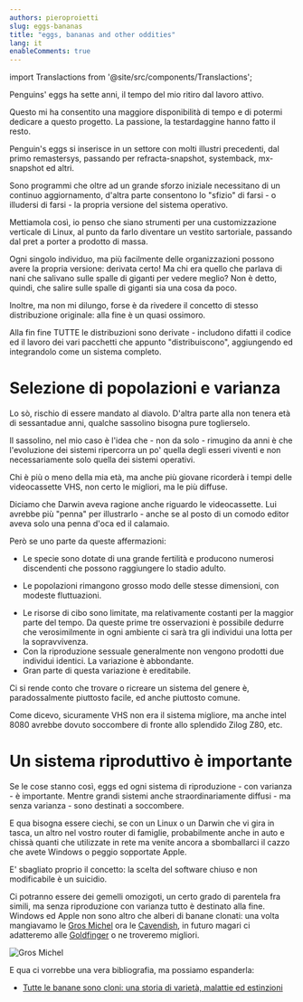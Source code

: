 ```yaml
---
authors: pieroproietti
slug: eggs-bananas
title: "eggs, bananas and other oddities"
lang: it
enableComments: true
---
```


import Translactions from '@site/src/components/Translactions';

<Translactions />

Penguins' eggs ha sette anni, il tempo del mio ritiro dal lavoro attivo.

Questo mi ha consentito una maggiore disponibilità di tempo e di potermi dedicare a questo progetto. La passione, la testardaggine hanno fatto il resto.

Penguin's eggs si inserisce in un settore con molti illustri precedenti, dal primo remastersys, passando per refracta-snapshot, systemback, mx-snapshot ed altri.

Sono programmi che oltre ad un grande sforzo iniziale necessitano di un continuo aggiornamento, d'altra parte consentono lo "sfizio" di farsi - o illudersi di farsi - la propria versione del sistema operativo.

Mettiamola così, io penso che siano strumenti per una customizzazione verticale di Linux, al punto da farlo diventare un vestito sartoriale, passando dal pret a porter a prodotto di massa.

Ogni singolo individuo, ma più facilmente delle organizzazioni possono avere la propria versione: derivata certo! Ma chi era quello che parlava di nani che salivano sulle spalle di giganti per vedere meglio? Non è detto, quindi, che salire sulle spalle di giganti sia una cosa da poco.

Inoltre, ma non mi dilungo, forse è da rivedere il concetto di stesso distribuzione originale: alla fine è un quasi ossimoro. 

Alla fin fine TUTTE le distribuzioni sono derivate - includono difatti il codice ed il lavoro dei vari pacchetti che appunto "distribuiscono", aggiungendo ed integrandolo come un sistema completo.

# Selezione di popolazioni e varianza
Lo sò, rischio di essere mandato al diavolo. D'altra parte alla non tenera età di sessantadue anni, qualche sassolino bisogna pure toglierselo.

Il sassolino, nel mio caso è l'idea che - non da solo - rimugino da anni è che l'evoluzione dei sistemi ripercorra un po' quella degli esseri viventi e non necessariamente solo quella dei sistemi operativi.

Chi è più o meno della mia età, ma anche più giovane ricorderà i tempi delle videocassette VHS, non certo le migliori, ma le più diffuse.

Diciamo che Darwin aveva ragione anche riguardo le videocassette. Lui avrebbe più "penna" per illustrarlo - anche se al posto di un comodo editor aveva solo una penna d'oca ed il calamaio.

Però se uno parte da queste affermazioni:

* Le specie sono dotate di una grande fertilità e producono numerosi discendenti che possono raggiungere lo stadio adulto.
+ Le popolazioni rimangono grosso modo delle stesse dimensioni, con modeste fluttuazioni.
* Le risorse di cibo sono limitate, ma relativamente costanti per la maggior parte del tempo. Da queste prime tre osservazioni è possibile dedurre che verosimilmente in ogni ambiente ci sarà tra gli individui una lotta per la sopravvivenza.
* Con la riproduzione sessuale generalmente non vengono prodotti due individui identici. La variazione è abbondante.
* Gran parte di questa variazione è ereditabile.

Ci si rende conto che trovare o ricreare un sistema del genere è, paradossalmente piuttosto facile, ed anche piuttosto comune.

Come dicevo, sicuramente VHS non era il sistema migliore, ma anche intel 8080 avrebbe dovuto soccombere di fronte allo splendido Zilog Z80, etc.

# Un sistema riproduttivo è importante
Se le cose stanno così, eggs ed ogni sistema di riproduzione - con varianza - è importante. Mentre grandi sistemi anche straordinariamente diffusi - ma senza varianza - sono destinati a soccombere.

E qua bisogna essere ciechi, se con un Linux o un Darwin che vi gira in tasca, un altro nel vostro router di famiglie, probabilmente anche in auto e chissà quanti che utilizzate in rete ma venite ancora a sbomballarci il cazzo che avete Windows o peggio sopportate Apple.

E' sbagliato proprio il concetto: la scelta del software chiuso e non modificabile è un suicidio.

Ci potranno essere dei gemelli omozigoti, un certo grado di parentela fra simili, ma senza riproduzione con varianza tutto è destinato alla fine. Windows ed Apple non sono altro che alberi di banane clonati: una volta mangiavamo le [Gros Michel](https://it.wikipedia.org/wiki/Gros_Michel) ora le [Cavendish](https://it.wikipedia.org/wiki/Cavendish_(banana)), in futuro magari ci adatteremo alle [Goldfinger](https://it.wikipedia.org/wiki/FHIA-1) o ne troveremo migliori.

![Gros Michel](https://upload.wikimedia.org/wikipedia/commons/4/4e/Approximately_30_Gros_Michel_Bananas.jpg)

E qua ci vorrebbe una vera bibliografia, ma possiamo espanderla:

* [Tutte le banane sono cloni: una storia di varietà, malattie ed estinzioni](https://www.geopop.it/tutte-le-banane-sono-cloni-una-storia-di-varieta-malattie-ed-estinzioni/)
